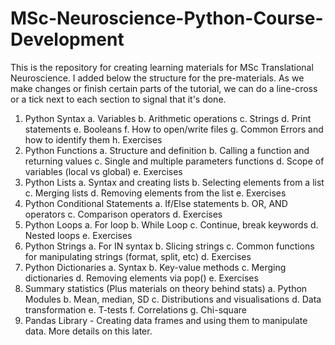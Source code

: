 # MSc-Neuroscience-Python-Course-Development

This is the repository for creating learning materials for MSc Translational Neuroscience. I added below the structure for the pre-materials. As we make changes or finish certain parts of the tutorial, we can do a line-cross or a tick next to each section to signal that it's done.

1.	Python Syntax
a.	Variables
b.	Arithmetic operations
c.	Strings
d.	Print statements
e.	Booleans
f.	How to open/write files
g.	Common Errors and how to identify them
h.	Exercises
2.	Python Functions
a.	Structure and definition
b.	Calling a function and returning values
c.	Single and multiple parameters functions
d.	Scope of variables (local vs global)
e.	Exercises
3.	Python Lists 
a.	Syntax and creating lists
b.	Selecting elements from a list
c.	Merging lists
d.	Removing elements from the list
e.	Exercises
4.	Python Conditional Statements
a.	If/Else statements
b.	OR, AND operators
c.	Comparison operators
d.	Exercises
5.	Python Loops
a.	For loop
b.	While Loop
c.	Continue, break keywords
d.	Nested loops
e.	Exercises
6.	Python Strings
a.	For IN syntax
b.	Slicing strings
c.	Common functions for manipulating strings (format, split, etc)
d.	Exercises
7.	Python Dictionaries
a.	Syntax
b.	Key-value methods
c.	Merging dictionaries
d.	Removing elements via pop()
e.	Exercises
8.	Summary statistics (Plus materials on theory behind stats)
a.	Python Modules
b.	Mean, median, SD
c.	Distributions and visualisations
d.	Data transformation
e.	T-tests
f.	Correlations
g.	Chi-square
9.  Pandas Library - Creating data frames and using them to manipulate data. More details on this later.
